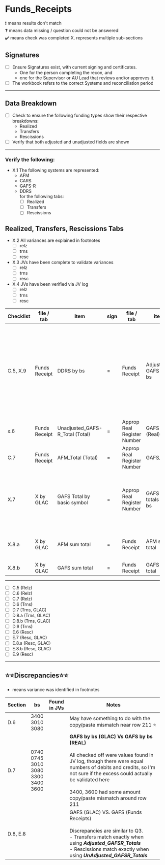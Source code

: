 # Funds_Receipts

❗ means results don't match<br>
❓ means data missing / question could not be answered<br>
✔️ means check was completed
X. represents multiple sub-sections

## Signatures
- [ ] Ensure Signatures exist, with current signing and certificates.  
    - One for the person completing the recon, and 
    - one for the Supervisor or AU Lead that reviews and/or approves it.  
- [ ] The workbook refers to the correct Systems and reconciliation period

---

## Data Breakdown
- [ ] Check to ensure the following funding types show their respective breakdowns:
    - Realized
    - Transfers
    - Rescissions
- [ ] Verify that both adjusted and unadjusted fields are shown

---
### Verify the following:
- X.1 The following systems are represented:
    - AFM
    - CARS 
    - GAFS-R
    - DDRS<br>
for the following tabs:
      - [ ] Realized
      - [ ] Transfers
      - [ ] Rescissions 

## Realized, Transfers, Rescissions Tabs
- X.2 All variances are explained in footnotes
    - [ ] relz
    - [ ] trns
    - [ ] resc
- X.3 JVs have been complete to validate variances
    - [ ] relz
    - [ ] trns
    - [ ] resc
- X.4 JVs have been verified via JV log
    - [ ] relz
    - [ ] trns
    - [ ] resc

Checklist| file / tab | item| sign | file / tab | item | Notes
-|-|-|-|-|-|-
C.5, X.9 | Funds Receipt | DDRS by bs | = | Funds Receipt | Adjusted GAFS by bs | if they do not match, a tic mark should explain the variance.  If the variance isn't properly explained, email Stacy
x.6 | Funds Receipt | Unadjusted_GAFS-R_Total (Total) | = | Approp Real Register Number | GAFS (Real)
C.7 | Funds Receipt | AFM_Total (Total) | = | Approp Real Register Number | GAFS_AFM | compare to register tab sub totals
X.7 | X by GLAC | GAFS Total by basic symbol | = |  Approp Real Register Number | GAFS totals by bs | compare subtotals by bs against subtotals by bs in Register Number tabs
X.8.a | X by GLAC | AFM sum total | = | Funds Receipt | AFM sum total | by dept (if multiple exist: ie. 57, 69)
X.8.b | X by GLAC | GAFS sum total | = | Funds Receipt | GAFS sum total |

---
- [ ] C.5 (Relz)
- [ ] C.6 (Relz)
- [ ] C.7 (Relz)
- [ ] D.6 (Trns)  
- [ ] D.7 (Trns, GLAC)  
- [ ] D.8.a (Trns, GLAC)
- [ ] D.8.b (Trns, GLAC)   
- [ ] D.9 (Trns)
- [ ] E.6 (Resc)
- [ ] E.7 (Resc, GLAC)
- [ ] E.8.a (Resc, GLAC)  
- [ ] E.8.b (Resc, GLAC)  
- [ ] E.9 (Resc)

---
## ⭐⭐Discrepancies⭐⭐

+  means variance was identified in footnotes

Section | bs |  Found in JVs | Notes
-|-|-|-|
D.6 | 3400 <br> 3010 <br>3080 |  <br>    <br> | May have something to do with the copy/paste mismatch near row 211 ⭐ | GAFS ( funds Receipts) Vs GAFS (Real)
D.7 | 0740 <br> 0745<br>3010 <br>3080<br>3300<br>3400 <br>3600 |<br> <br> <br> <br> <br>  <br>  |**GAFS by bs (GLAC) Vs GAFS by bs (REAL)**<br><br>All checked off were values found in JV log, though there were equal numbers of debits and credits, so I'm not sure if the excess could actually be validated here<br><br> 3400, 3600 had some amount copy/paste mismatch around row 211
D.8, E.8 |    |   |GAFS (GLAC) VS. GAFS (Funds Receipts)<br><br>Discrepancies are similar to Q3. <br> - Transfers match exactly when using **_Adjusted_GAFSR_Totals_** <br> - Rescissions match exactly when using **_UnAdjusted_GAFSR_Totals_**
